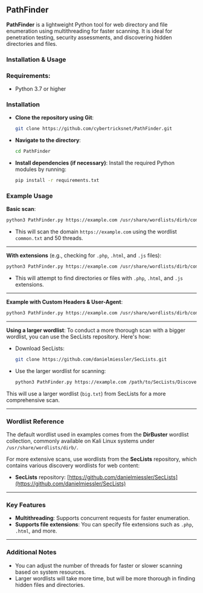 
## PathFinder

**PathFinder** is a lightweight Python tool for web directory and file enumeration using multithreading for faster scanning. It is ideal for penetration testing, security assessments, and discovering hidden directories and files.

### Installation & Usage
### Requirements:
- Python 3.7 or higher

### Installation

- **Clone the repository using Git**:
   ```bash
   git clone https://github.com/cybertricksnet/PathFinder.git
   ```

- **Navigate to the directory**:
   ```bash
   cd PathFinder
   ```

- **Install dependencies (if necessary)**:
   Install the required Python modules by running:
   ```bash
   pip install -r requirements.txt
   ```

### Example Usage

**Basic scan**:
```bash
python3 PathFinder.py https://example.com /usr/share/wordlists/dirb/common.txt --threads 100
```
- This will scan the domain `https://example.com` using the wordlist `common.txt` and 50 threads.
***
**With extensions** (e.g., checking for `.php`, `.html`, and `.js` files):
```bash
python3 PathFinder.py https://example.com /usr/share/wordlists/dirb/common.txt -e php html js --threads 100
```

- This will attempt to find directories or files with `.php`, `.html`, and `.js` extensions.
***
**Example with Custom Headers & User-Agent**:
```bash
python3 PathFinder.py https://example.com /usr/share/wordlists/dirb/common.txt --headers "Authorization: Bearer token" --user-agent "Mozilla/5.0" --threads 100
```
***
**Using a larger wordlist**:
To conduct a more thorough scan with a bigger wordlist, you can use the SecLists repository. Here's how:

- Download SecLists:
   ```bash
   git clone https://github.com/danielmiessler/SecLists.git
   ```

- Use the larger wordlist for scanning:
   ```bash
   python3 PathFinder.py https://example.com /path/to/SecLists/Discovery/Web-Content/big.txt --threads 100
   ```

This will use a larger wordlist (`big.txt`) from SecLists for a more comprehensive scan.
***
### Wordlist Reference

The default wordlist used in examples comes from the **DirBuster** wordlist collection, commonly available on Kali Linux systems under `/usr/share/wordlists/dirb/`.

For more extensive scans, use wordlists from the **SecLists** repository, which contains various discovery wordlists for web content:
- **SecLists** repository: [https://github.com/danielmiessler/SecLists](https://github.com/danielmiessler/SecLists)
***
### Key Features

- **Multithreading**: Supports concurrent requests for faster enumeration.
- **Supports file extensions**: You can specify file extensions such as `.php`, `.html`, and more.
***
### Additional Notes

- You can adjust the number of threads for faster or slower scanning based on system resources.
- Larger wordlists will take more time, but will be more thorough in finding hidden files and directories.
